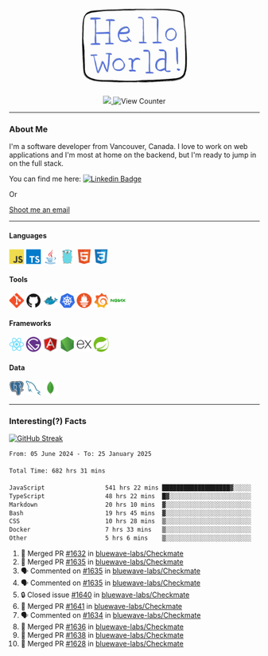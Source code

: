 <div align="center">
    <img src="./img/hello_world.webp" height="200px" width="">
    <div>
        <a href="https://www.linkedin.com/in/ajhollid">
            <img src="https://img.shields.io/badge/LinkedIn-blue"/>
        </a>
        <img src="https://komarev.com/ghpvc/?username=ajhollid&color=yellow" alt="View Counter">
    </div>
</div>

---

### About Me

I'm a software developer from Vancouver, Canada. I love to work on web applications and I'm most at home on the backend, but I'm ready to jump in on the full stack.

You can find me here: [![Linkedin Badge](https://img.shields.io/badge/-ajhollid-blue?style=flat&logo=Linkedin&logoColor=white)](https://www.linkedin.com/in/ajhollid)

Or

[Shoot me an email](mailto:ajhollid@gmail.com)

---

#### Languages

<div>
    <img src="./img/devicons/javascript-original.svg" width=30 height=30 alt="JavaScript">
    <img src="/img/devicons/typescript-original.svg" width=30 height=30 alt="TypeScript">
    <img src="./img/devicons/java-original.svg" width=30 height=30 alt="Java">
    <img src="./img/devicons/go-original.svg" width=30 height=30 alt="Golang">
    <img src="./img/devicons/html5-original.svg" width=30 height=30 alt="HTML 5">
    <img src="./img/devicons/css3-original.svg" width=30 height=30 alt="CSS 3">
</div>

#### Tools

<div>
    <img src="./img/devicons/git-original.svg" width=30 height=30 alt="Git">
    <img src="./img/devicons/github-original.svg" width=30 height=30 alt="Github">
    <img src="./img/devicons/docker-original.svg" width=30 
    height=30 alt="Docker">
    <img src="./img/devicons/kubernetes-original.svg" width=30 height=30 alt="K8">
    <img src="./img/devicons/prometheus-original.svg" width=30 height=30 alt="Prometheus">
    <img src="./img/devicons/grafana-original.svg" width=30 height=30 alt="Grafana">
    <img src="./img/devicons/nginx-original.svg" width=30 height=30 alt="Nginx">
</div>

#### Frameworks

<div>
    <img src="./img/devicons/react-original.svg" width=30 height=30 alt="React">
    <img src="./img/devicons/gatsby-original.svg" width=30 height=30 alt="Gatsby">
    <img src="./img/devicons/angularjs-original.svg" width=30 height=30 alt="AngularJS">
    <img src="./img/devicons/nodejs-original.svg" width=30 height=30 alt="NodeJS">
    <img src="./img/devicons/express-original.svg" width=30 height=30 alt="Express">
    <img src="./img/devicons/spring-original.svg" width=30 height=30 alt="Spring">
</div>

#### Data

<div>
    <img src="./img/devicons/postgresql-original.svg" width=30 height=30 alt="Postgresql">
    <img src="./img/devicons/mysql-original.svg" width=30 height=30 alt="Mysql">
    <img src="./img/devicons/mongodb-original.svg" width=30 height=30 alt="MongoDB">
</div>

---

### Interesting(?) Facts

[![GitHub Streak](http://github-readme-streak-stats.herokuapp.com?user=ajhollid)](https://git.io/streak-stats)

 <!--START_SECTION:waka-->

```txt
From: 05 June 2024 - To: 25 January 2025

Total Time: 682 hrs 31 mins

JavaScript                 541 hrs 22 mins ███████████████████▓░░░░░   78.73 %
TypeScript                 48 hrs 22 mins  █▓░░░░░░░░░░░░░░░░░░░░░░░   07.03 %
Markdown                   20 hrs 10 mins  ▓░░░░░░░░░░░░░░░░░░░░░░░░   02.93 %
Bash                       19 hrs 45 mins  ▓░░░░░░░░░░░░░░░░░░░░░░░░   02.87 %
CSS                        10 hrs 28 mins  ▒░░░░░░░░░░░░░░░░░░░░░░░░   01.52 %
Docker                     7 hrs 33 mins   ▒░░░░░░░░░░░░░░░░░░░░░░░░   01.10 %
Other                      5 hrs 6 mins    ▒░░░░░░░░░░░░░░░░░░░░░░░░   00.74 %
```

<!--END_SECTION:waka-->


<!--START_SECTION:activity-->
1. 🎉 Merged PR [#1632](https://github.com/bluewave-labs/Checkmate/pull/1632) in [bluewave-labs/Checkmate](https://github.com/bluewave-labs/Checkmate)
2. 🎉 Merged PR [#1635](https://github.com/bluewave-labs/Checkmate/pull/1635) in [bluewave-labs/Checkmate](https://github.com/bluewave-labs/Checkmate)
3. 🗣 Commented on [#1635](https://github.com/bluewave-labs/Checkmate/pull/1635#issuecomment-2616007430) in [bluewave-labs/Checkmate](https://github.com/bluewave-labs/Checkmate)
4. 🗣 Commented on [#1635](https://github.com/bluewave-labs/Checkmate/pull/1635#issuecomment-2614930764) in [bluewave-labs/Checkmate](https://github.com/bluewave-labs/Checkmate)
5. 🔒 Closed issue [#1640](https://github.com/bluewave-labs/Checkmate/issues/1640) in [bluewave-labs/Checkmate](https://github.com/bluewave-labs/Checkmate)
6. 🎉 Merged PR [#1641](https://github.com/bluewave-labs/Checkmate/pull/1641) in [bluewave-labs/Checkmate](https://github.com/bluewave-labs/Checkmate)
7. 🗣 Commented on [#1634](https://github.com/bluewave-labs/Checkmate/pull/1634#issuecomment-2614785891) in [bluewave-labs/Checkmate](https://github.com/bluewave-labs/Checkmate)
8. 🎉 Merged PR [#1636](https://github.com/bluewave-labs/Checkmate/pull/1636) in [bluewave-labs/Checkmate](https://github.com/bluewave-labs/Checkmate)
9. 🎉 Merged PR [#1638](https://github.com/bluewave-labs/Checkmate/pull/1638) in [bluewave-labs/Checkmate](https://github.com/bluewave-labs/Checkmate)
10. 🎉 Merged PR [#1628](https://github.com/bluewave-labs/Checkmate/pull/1628) in [bluewave-labs/Checkmate](https://github.com/bluewave-labs/Checkmate)
<!--END_SECTION:activity-->
